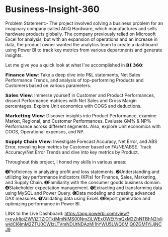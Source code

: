# Business-Insight-360

Problem Statement:-
The project involved solving a business problem for an imaginary company called AtliQ Hardware, which manufactures and sells hardware products globally. The company previously relied on Microsoft Excel for analysis, but with an expansion of operations and an increase in data, the product owner wanted the analytics team to create a dashboard using Power BI to track key metrics from various departments and generate insights.


Let me give you a quick look at what I've accomplished in 𝗕𝗜 𝟯𝟲𝟬:

𝗙𝗶𝗻𝗮𝗻𝗰𝗲 𝗩𝗶𝗲𝘄: Take a deep dive into P&L statements, Net Sales Performance Trends, and analysis of top-performing Products and Customers based on various parameters.

𝗦𝗮𝗹𝗲𝘀 𝗩𝗶𝗲𝘄: Immerse yourself in Customer and Product Performances, dissect Performance matrices with Net Sales and Gross Margin percentages. Explore Unit economics with COGS and deductions.

𝗠𝗮𝗿𝗸𝗲𝘁𝗶𝗻𝗴 𝗩𝗶𝗲𝘄: Discover insights into Product Performance, examine Market, Regional, and Customer Performances. Evaluate GM% & NP% Performance across different segments. Also, explore Unit economics with COGS, Operational expenses, and NP.

𝗦𝘂𝗽𝗽𝗹𝘆 𝗖𝗵𝗮𝗶𝗻 𝗩𝗶𝗲𝘄: Investigate Forecast Accuracy, Net Error, and ABS Error, revealing key metrics by Customer based on FA/NE/ABSE. Track Accuracy/Net Error Trends and dive into key metrics by Product.



Throughout this project, I honed my skills in various areas:

➊Proficiency in analyzing profit and loss statements.
➋Understanding and utilizing key performance indicators (KPIs) for Finance, Sales, Marketing, and Supply Chain.
➌Familiarity with the consumer goods business domain.
➍Stakeholder expectation management.
➎Extracting and transforming data using MySQL and Power Query.
➏Data modeling and creating advanced DAX measures.
➐Validating data using Excel.
➑Report generation and optimizing performance in Power BI.



LINK to the Live Dashboard: https://app.powerbi.com/view?r=eyJrIjoiZWVjZTZjOTktMmNiMS00NmZiLWExOWEtYmQxM2ZhNTBhN2IyIiwidCI6ImM2ZTU0OWIzLTVmNDUtNDAzMi1hYWU5LWQ0MjQ0ZGM1YjJjNCJ9

